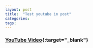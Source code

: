 ```yaml
---
layout: post
title:  "Test youtube in post"
categories:
tags:
---
```


### [YouTube Video](http://youtube.com/watch?v=29MAL8pJImQ){:target="_blank"}

<br />

<div class="youtube" id="29MAL8pJImQ"></div>

<br />